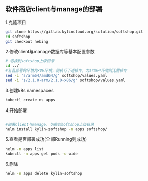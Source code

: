 ## 软件商店client与manage的部署
1.克隆项目
```bash
git clone https://gitlab.kylincloud.org/solution/softshop.git
cd softshop
git checkout hebing
```
2.修改client与manage数据库等基本配置参数
```bash
# 切换到softshop上级目录
cd ../
#若若部署的环境为x86环境，则执行下述操作，为arm64环境则无需操作
sed -i 's/arm64/amd64/g' softshop/values.yaml
sed -i 's/2.1.0-arm/2.1.0-x86/g' softshop/values.yaml
```
3.创建k8s namespaces
```bash
kubectl create ns apps
```
4.开始部署
```bash

#部署client与manage，切换到softshop上级目录
helm install kylin-softshop -n apps softshop/
```
5.查看是否部署成功(全部Running则成功)
```bash
helm -n apps list
kubectl -n apps get pods -o wide
```
6.删除
```bash
helm -n apps delete kylin-softshop
```
